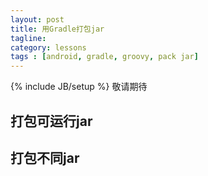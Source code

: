 ```yaml
---
layout: post
title: 用Gradle打包jar
tagline:
category: lessons
tags : [android, gradle, groovy, pack jar]
---
```

{% include JB/setup %}
敬请期待

## 打包可运行jar


## 打包不同jar
